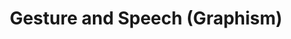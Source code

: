 ---
copyright: ''
entry-by: Joana Chicau
entry-date: '2019-07-20'
entry-type: ''
feature_names: [Boerhaave, Boerhaave, COGWEB, Chinese, LSTM, Leiden, PGM, RNN, Ruysch,
  actors, aesthesis, agency, algorithm, analysis, anatomical, anatomy, androgynous,
  architecture, archive, artificialia, axis, black-box, body, botanical, brain, categories,
  categorization, channel, character recognition, chinese, classification, clustering,
  cnn, codes, cognition, collecting, collection, collections, colonialism, commodification,
  concept, conceptual-clustering, convolutional neural network, cost, counting, cut,
  cuts, cutting, datasets, demonstration, diagram, dimensionality, disgust, dissection,
  distance, domestication, elegance, epistemology, error, euclidean, evaluation, eye,
  figures, finger, forecasting, forensics, frame, freakish, geometry, gesture, gestures,
  gradient descent, graph, graphs, grouping, hacking, hand, hand writing, hands, hands-on,
  handwriting, hardware, history, human, human body, imagination, imperfect, inscription,
  instruments, joint, kmeans, knowledge, labeling, landmark, learning, location, machine
    learning, machines, materiality, meaning, measurement, memory, mnist, model, models,
  monsters, muscles, mystical, mythological, naturalia, nerves, nervous system, network,
  networks, neural networks, neural-anatomy, neuron, nonlinearity, observation, offline,
  online, ontologies, ontology, ontology-building, optimization, orientation, orthogonality,
  parallel, pca, perception, perceptron, perfection, performance, planes, poetic,
  position, prediction, preparation, preparations, projection, proportion, proportions,
  psychology, python, races, representation, representations, rhetoric, rnn, segments,
  selection, sensory experience, sensory perception, similarity, skeleton, skin, skull,
  skulls, space, sparseness, spectacle, spectators, speech, standard, statistic-ontology,
  statistical, statistical-ontology, svm, symbols, tacit, taxonomy, theatre, time-series,
  timeseries, tools, topological, training, treatise, trial, truth, type, typography,
  unsupervised, vision, visualization, wellcome, word2vec, writing, zodiac, '']
feature_values: ['', '0', '0', '0', '0', '0', '0', '0', '0', '0', '0.61', '0', '0',
  '0', '0.7', '0', '0', '0', '0', '0', '0', '0', '0', '0', '0', '0', '0', '0', '0',
  '0', '0', '0', '0', '0', '0', '0', '0', '0', '0', '0', '0', '0', '0', '0', '0',
  '0', '0', '0', '0', '0', '0', '0', '0', '0', '0', '0', '0', '0', '0', '0', '0',
  '0', '0', '0', '0', '0', '0', '0', '0', '0', '0.987', '0', '0', '0', '0', '0', '0.956',
  '0.8', '0', '0', '0', '0', '0', '0', '0', '0', '0', '0', '0', '0', '0', '0', '0',
  '0', '0', '0', '0', '0', '0', '0', '0', '0', '0', '0', '0', '0', '0', '0', '0',
  '0', '0', '0', '0', '0', '0', '0', '0', '0', '0', '0', '0', '0', '0', '0', '0',
  '0', '0', '0', '0', '0', '0', '0', '0', '0', '0', '0', '0', '0', '0', '0', '0',
  '0', '0', '0', '0', '0', '0', '0', '0', '0', '0', '0', '0', '0', '0', '0', '0',
  '0', '0', '0', '0', '0', '0', '0', '0', '0', '0', '0', '0.76', '0', '0', '0', '0',
  '0', '0', '0', '0', '0', '0', '0', '0', '0.9', '0', '0', '0', '0', '0', '0.99',
  '0', '']
filename: gesture-speech-birth-of-graphism.md
image: ''
layout: text
source: Leroi-Gourhan, A. (1993). Gesture and speech. Cambridge, Mass. MIT Press.
source-url: https://mitpress.mit.edu/books/gesture-and-speech
summary: 'There is a most important fact to be learned from the very earliest graphic
  signs. In chapters 2 and 3 we saw that the bipolar technicity of many vertebrates
  cul­minated in anthropoids in the forming of two functional pairs (hand/tools, face/language),
  making the motor function of the hand and of the face the decisive factor in the
  process of modeling of thought into instruments of material action, on the one hand,
  and into sound symbols, on the other.

  The emergence of graphic signs at the end of the Palaeoanthropians'' reign presupposes
  the establishment of a new rela­tionship between the two operating poles - a relationship
  exclusively characteristic of humanity in the narrow sense, that is to say, one
  that meets the requirements of mental symbolization to the same extent as today.
  In this new relationship the sense of vision holds the dominant place in the pairs
  ''face/reading'' and ''hand/graphic sign''l. This relationship is indeed exclusively
  human: While it can at a pinch be claimed that tools are not unknown to some animal
  species and that language merely represents the step after the vocal signals of
  the animal world, nothing comparable to the writing and reading of symbols existed
  before the dawn of _Homo sapiens_.'
title: Gesture and Speech (Graphism)
---